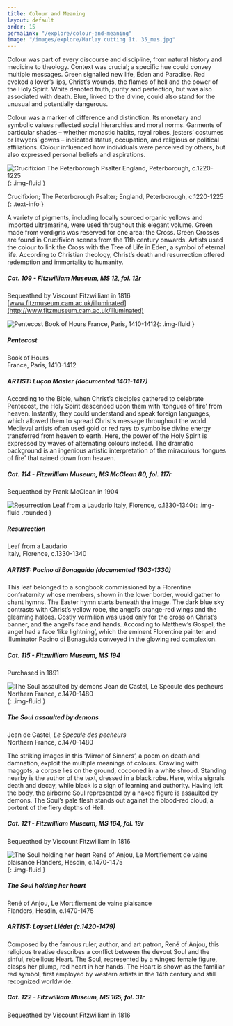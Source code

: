 ```yaml
---
title: Colour and Meaning
layout: default
order: 15
permalink: "/explore/colour-and-meaning"
image: "/images/explore/Marlay cutting It. 35_mas.jpg"
---
```


Colour was part of every discourse and discipline, from natural history and medicine to theology. Context was crucial; a specific hue could convey multiple messages. Green signalled new life, Eden and Paradise. Red evoked a lover’s lips, Christ’s wounds, the flames of hell and the power of the Holy Spirit. White denoted truth, purity and perfection, but was also associated with death. Blue, linked to the divine, could also stand for the unusual and potentially dangerous. 

Colour was a marker of difference and distinction. Its monetary and symbolic values reflected social hierarchies and moral norms. Garments of particular shades – whether monastic habits, royal robes, jesters’ costumes or lawyers’ gowns – indicated status, occupation, and religious or political affiliations. Colour influenced how individuals were perceived by others, but also expressed personal beliefs and aspirations. 

![Crucifixion The Peterborough Psalter England, Peterborough, c.1220-1225]({{site.baseurl}}/images/explore/colour_14_1.jpg){: .img-fluid }

Crucifixion; The Peterborough Psalter; England, Peterborough, c.1220-1225
{: .text-info }

A variety of pigments, including locally sourced organic yellows and imported ultramarine, were used throughout this elegant volume. Green made from verdigris was reserved for one area: the Cross. Green Crosses are found in Crucifixion scenes from the 11th century onwards. Artists used the colour to link the Cross with the Tree of Life in Eden, a symbol of eternal life. According to Christian theology, Christ’s death and resurrection offered redemption and immortality to humanity.

##### Cat. 109 - Fitzwilliam Museum, MS 12, fol. 12r  
Bequeathed by Viscount Fitzwilliam in 1816   
[www.fitzmuseum.cam.ac.uk/illuminated](http://www.fitzmuseum.cam.ac.uk/illuminated)

![Pentecost Book of Hours France, Paris, 1410-1412]({{site.baseurl}}/images/explore/colour_14_2.jpg){: .img-fluid }

##### Pentecost  
Book of Hours  
France, Paris, 1410-1412

##### ARTIST: Luçon Master (documented 1401-1417) 

According to the Bible, when Christ’s disciples gathered to celebrate Pentecost, the Holy Spirit descended upon them with ‘tongues of fire’ from heaven. Instantly, they could understand and speak foreign languages, which allowed them to spread Christ’s message throughout the world. Medieval artists often used gold or red rays to symbolise divine energy transferred from heaven to earth. Here, the power of the Holy Spirit is expressed by waves of alternating colours instead. The dramatic background is an ingenious artistic interpretation of the miraculous ‘tongues of fire’ that rained down from heaven. 

##### Cat. 114 - Fitzwilliam Museum, MS McClean 80, fol. 117r  
Bequeathed by Frank McClean in 1904

![Resurrection Leaf from a Laudario Italy, Florence, c.1330-1340]({{site.baseurl}}/images/explore/colour_14_3.jpg){: .img-fluid .rounded }
##### Resurrection  
Leaf from a Laudario  
Italy, Florence, c.1330-1340

##### ARTIST: Pacino di Bonaguida (documented 1303-1330)

This leaf belonged to a songbook commissioned by a Florentine confraternity whose members, shown in the lower border, would gather to chant hymns. The Easter hymn starts beneath the image. The dark blue sky contrasts with Christ’s yellow robe, the angel’s orange-red wings and the gleaming haloes. Costly vermilion was used only for the cross on Christ’s banner, and the angel’s face and hands. According to Matthew’s Gospel, the angel had a face ‘like lightning’, which the eminent Florentine painter and illuminator Pacino di Bonaguida conveyed in the glowing red complexion.

##### Cat. 115 - Fitzwilliam Museum, MS 194  
Purchased in 1891

![The Soul assaulted by demons Jean de Castel, Le Specule des pecheurs Northern France, c.1470-1480]({{site.baseurl}}/images/explore/colour_14_4.jpg){: .img-fluid }

##### The Soul assaulted by demons  
Jean de Castel, _Le Specule des pecheurs_  
Northern France, c.1470-1480

The striking images in this ‘Mirror of Sinners’, a poem on death and damnation, exploit the multiple meanings of colours. Crawling with maggots, a corpse lies on the ground, cocooned in a white shroud. Standing nearby is the author of the text, dressed in a black robe. Here, white signals death and decay, while black is a sign of learning and authority. Having left the body, the airborne Soul represented by a naked figure is assaulted by demons. The Soul’s pale flesh stands out against the blood-red cloud, a portent of the fiery depths of Hell. 

##### Cat. 121 - Fitzwilliam Museum, MS 164, fol. 19r  
Bequeathed by Viscount Fitzwilliam in 1816 

![The Soul holding her heart René of Anjou, Le Mortifiement de vaine plaisance Flanders, Hesdin, c.1470-1475]({{site.baseurl}}/images/explore/colour_14_5.jpg){: .img-fluid }

##### The Soul holding her heart  
René of Anjou, Le Mortifiement de vaine plaisance  
Flanders, Hesdin, c.1470-1475

##### ARTIST: Loyset Liédet (c.1420-1479)

Composed by the famous ruler, author, and art patron, René of Anjou, this religious treatise describes a conflict between the devout Soul and the sinful, rebellious Heart. The Soul, represented by a winged female figure, clasps her plump, red heart in her hands. The Heart is shown as the familiar red symbol, first employed by western artists in the 14th century and still recognized worldwide. 

##### Cat. 122 - Fitzwilliam Museum, MS 165, fol. 31r  
Bequeathed by Viscount Fitzwilliam in 1816
